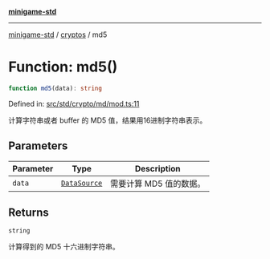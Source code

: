 [**minigame-std**](../../../README.md)

***

[minigame-std](../../../README.md) / [cryptos](../README.md) / md5

# Function: md5()

```ts
function md5(data): string
```

Defined in: [src/std/crypto/md/mod.ts:11](https://github.com/JiangJie/minigame-std/blob/ff3594872b1efbdbc13aabe99588385e855b50dc/src/std/crypto/md/mod.ts#L11)

计算字符串或者 buffer 的 MD5 值，结果用16进制字符串表示。

## Parameters

| Parameter | Type | Description |
| ------ | ------ | ------ |
| `data` | [`DataSource`](../../../type-aliases/DataSource.md) | 需要计算 MD5 值的数据。 |

## Returns

`string`

计算得到的 MD5 十六进制字符串。
